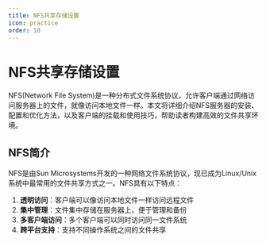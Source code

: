 ```yaml
---
title: NFS共享存储设置
icon: practice
order: 10
---
```


# NFS共享存储设置

NFS(Network File System)是一种分布式文件系统协议，允许客户端通过网络访问服务器上的文件，就像访问本地文件一样。本文将详细介绍NFS服务器的安装、配置和优化方法，以及客户端的挂载和使用技巧，帮助读者构建高效的文件共享环境。

## NFS简介

NFS是由Sun Microsystems开发的一种网络文件系统协议，现已成为Linux/Unix系统中最常用的文件共享方式之一。NFS具有以下特点：

1. **透明访问**：客户端可以像访问本地文件一样访问远程文件
2. **集中管理**：文件集中存储在服务器上，便于管理和备份
3. **多客户端访问**：多个客户端可以同时访问同一文件系统
4. **跨平台支持**：支持不同操作系统之间的文件共享
